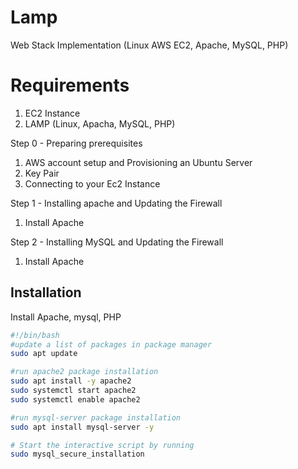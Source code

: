 
# Lamp
Web Stack Implementation (Linux AWS EC2, Apache, MySQL, PHP)

# Requirements
1. EC2 Instance
2. LAMP (Linux, Apacha, MySQL, PHP)

Step 0 - Preparing prerequisites
1. AWS account setup and Provisioning an Ubuntu Server
2. Key Pair
3. Connecting to your Ec2 Instance

Step 1 - Installing apache and Updating the Firewall
1. Install Apache

Step 2 - Installing MySQL and Updating the Firewall
1. Install Apache

## Installation
Install Apache, mysql, PHP

```bash
#!/bin/bash
#update a list of packages in package manager
sudo apt update

#run apache2 package installation
sudo apt install -y apache2
sudo systemctl start apache2
sudo systemctl enable apache2

#run mysql-server package installation
sudo apt install mysql-server -y

# Start the interactive script by running
sudo mysql_secure_installation
```